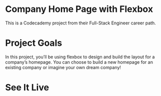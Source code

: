 # Company Home Page with Flexbox

This is a Codecademy project from their Full-Stack Engineer career path.

# Project Goals

In this project, you’ll be using flexbox to design and build the layout for a company’s homepage. You can choose to build a new homepage for an existing company or imagine your own dream company!

# See It Live

